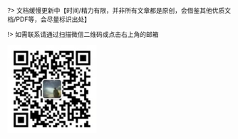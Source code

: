 ?> 文档缓慢更新中【时间/精力有限，并非所有文章都是原创，会借鉴其他优质文档/PDF等，会尽量标识出处】

!> 如需联系请通过扫描微信二维码或点击右上角的邮箱

![微信二维码](/微信二维码.jpg "请用微信扫一扫")

<!-- 解决Gitee挂件中emoji渲染问题 -->
<meta name="referrer" content="no-referrer"/>
<script src='https://gitee.com/Developer-Tang/notes/widget_preview' async defer></script>
<div id="osc-gitee-widget-tag"></div>
<style>
    #osc-gitee-widget-tag{padding-top: 5em;user-select: none;}
    .osc_pro_color {color: #4183c4 !important;}
    .osc_panel_color {background-color: #ffffff !important;}
    .osc_background_color {background-color: #ffffff !important;}
    .osc_border_color {border-color: #e3e9ed !important;}
    .osc_desc_color {color: #666666 !important;}
    .osc_link_color * {color: #9b9b9b !important;}
    .commit_short_id.osc_link_color{margin-right: 10px;}
    .emoji{margin-right: 5px;height: 1em !important}
</style>
